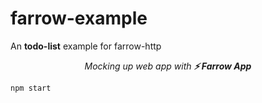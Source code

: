 # farrow-example

An **todo-list** example for farrow-http

<p align='center'>
<em>Mocking up web app with <b>⚡️ Farrow App</b></em>
</p>

```shell
npm start
```
